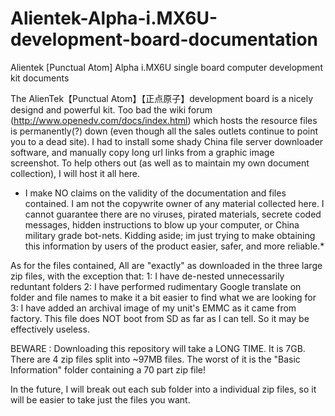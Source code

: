 # Alientek-Alpha-i.MX6U-development-board-documentation
Alientek [Punctual Atom] Alpha i.MX6U single board computer development kit documents

The AlienTek【Punctual Atom】【正点原子】development board is a nicely designd and powerful kit. Too bad the wiki forum (http://www.openedv.com/docs/index.html) which hosts the resource files is permanently(?) down (even though all the sales outlets continue to point you to a dead site). I had to install some shady China file server downloader software, and manually copy long url links from a graphic image screenshot. To help others out (as well as to maintain my own document collection), I will host it all here.

* I make NO claims on the validity of the documentation and files contained. I am not the copywrite owner of any material collected here. I cannot guarantee there are no viruses, pirated materials, secrete coded messages, hidden instructions to blow up your computer, or China military grade bot-nets. Kidding aside; im just trying to make obtaining this information by users of the product easier, safer, and more reliable.*

As for the files contained, All are "exactly" as downloaded in the three large zip files, with the exception that:
1: I have de-nested unnecessarily reduntant folders
2: I have performed rudimentary Google translate on folder and file names to make it a bit easier to find what we are looking for
3: I have added an archival image of my unit's EMMC as it came from factory. This file does NOT boot from SD as far as I can tell. So it may be effectively useless.

BEWARE : Downloading this repository will take a LONG TIME. It is 7GB. There are 4 zip files split into ~97MB files. The worst of it is the "Basic Information" folder containing a 70 part zip file!

In the future, I will break out each sub folder into a individual zip files, so it will be easier to take just the files you want.
